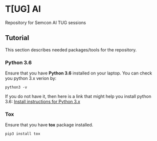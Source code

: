 # T[UG] AI
Repository for Semcon AI TUG sessions

## Tutorial
This section describes needed packages/tools for the repository.

### Python 3.6
Ensure that you have __Python 3.6__ installed on your laptop. You can check you python 3.x verion by:
```
python3 -v
```

If you do not have it, then here is a link that might help you install python 3.6:
[Install instructions for Python 3.x](https://realpython.com/installing-python/)

### Tox
Ensure that you have __tox__ package installed. 
```
pip3 install tox
```
